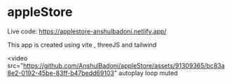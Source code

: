 # appleStore

Live code: https://applestore-anshulbadoni.netlify.app/

This app is created using vite , threeJS and tailwind



<video
  src="https://github.com/AnshulBadoni/appleStore/assets/91309365/bc83a8e2-0192-45be-83ff-b47bedd69103"
  autoplay
  loop
  muted
></video>
